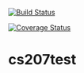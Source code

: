 [![Build Status](https://travis-ci.org/WildTangles/cs207test.svg?branch=master)](https://travis-ci.org/WildTangles/cs207test.svg?branch=master)

[![Coverage Status](https://coveralls.io/repos/github/WildTangles/cs207test/badge.svg?branch=master)](https://coveralls.io/github/WildTangles/cs207test?branch=master)
# cs207test
